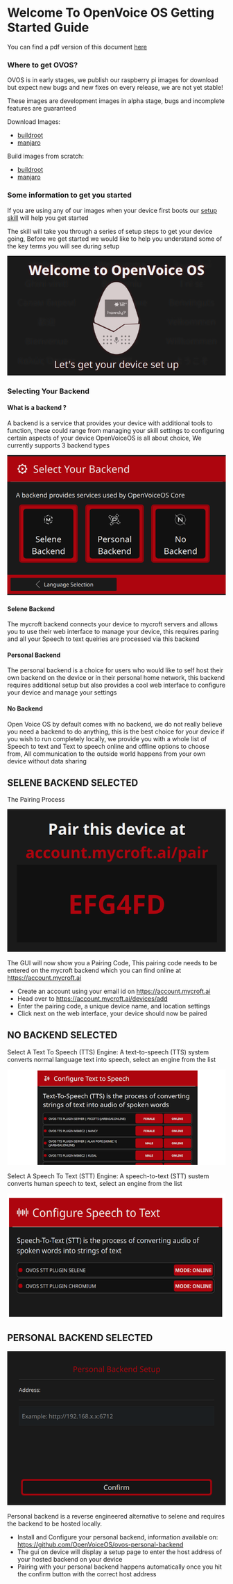 # Welcome To OpenVoice OS Getting Started Guide

You can find a pdf version of this document [here](https://github.com/OpenVoiceOS/ovos_assets/raw/master/printables/device-getting-started-guide.pdf)

### Where to get OVOS?

OVOS is in early stages, we publish our raspberry pi images for download but expect new bugs and new fixes on every release, we are not yet stable!

These images are development images in alpha stage, bugs and incomplete features are guaranteed

Download Images:

- [buildroot](https://drive.google.com/drive/folders/113-zmx6ncoeLNsayseNxoaTlaAk1AfU2)
- [manjaro](http://downloads.openvoiceos.com/images/)

Build images from scratch:

- [buildroot](https://openvoiceos.github.io/community-docs/buildroot/)
- [manjaro](https://openvoiceos.github.io/community-docs/manjaro/)

### Some information to get you started

If you are using any of our images when your device first boots our [setup skill](https://github.com/OpenVoiceOS/skill-ovos-setup) will help you get started 

The skill will take you through a series of setup steps to get your device going, Before we get started we would like to help you understand some of the key terms you will see during setup

![Welcome Scree](https://github.com/OpenVoiceOS/ovos_assets/raw/master/Images/welcome-screen.png)

### Selecting Your Backend

#### What is a backend ?
A backend is a service that provides your device with additional tools to function, these could range from managing your skill settings to configuring certain aspects of your device OpenVoiceOS is all about choice,  We currently supports 3 backend types

![Select Backend](https://github.com/OpenVoiceOS/ovos_assets/raw/master/Images/select-backend.png)

#### Selene Backend
The mycroft backend connects your device to mycroft servers and allows you to use their web interface to manage your device, this requires paring and all your Speech to text queiries are processed via this backend

#### Personal Backend
The personal backend is a choice for users who would like to self host their own backend on the device or in their personal home network, this backend requires additional setup but also provides a cool web interface to configure your device and manage your settings

#### No Backend
Open Voice OS by default comes with no backend, we do not really believe you need a backend to do anything, this is the best choice for
your device if you wish to run completely locally, we provide you with a whole list of Speech to text and Text to speech online and offline options to choose from, All communication to the outside world happens from your own device without data sharing

## SELENE BACKEND SELECTED ##

The Pairing Process

![Selene](https://github.com/OpenVoiceOS/ovos_assets/raw/master/Images/selene.png)

The GUI will now show you a Pairing Code, This pairing code needs to be entered on the mycroft backend which you can find online at https://account.mycroft.ai

- Create an account using your email id on https://account.mycroft.ai
- Head over to https://account.mycroft.ai/devices/add
- Enter the pairing code, a unique device name, and location settings
- Click next on the web interface, your device should now be paired

## NO BACKEND SELECTED ##

Select A Text To Speech (TTS) Engine: A text-to-speech (TTS) system converts normal language text into speech, select an engine from the list

![TTS](https://github.com/OpenVoiceOS/ovos_assets/raw/master/Images/tts.png)

Select A Speech To Text (STT) Engine: A speech-to-text (STT) sustem converts human speech to text, select an engine from the list

![STT](https://github.com/OpenVoiceOS/ovos_assets/raw/master/Images/stt.png)

## PERSONAL BACKEND SELECTED ##

![Personal Backend](https://github.com/OpenVoiceOS/ovos_assets/raw/master/Images/personal-backend.png)

Personal backend is a reverse engineered alternative to selene and requires the backend to be hosted locally.

- Install and Configure your personal backend, information available on: https://github.com/OpenVoiceOS/ovos-personal-backend
- The gui on device will display a setup page to enter the host address of your hosted backend on your device
- Pairing with your personal backend happens automatically once you hit the confirm button with the correct host address
